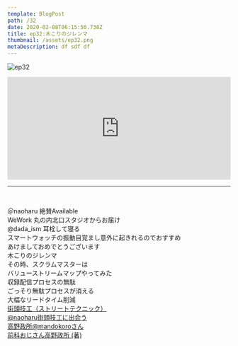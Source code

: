 ```yaml
---  
template: BlogPost  
path: /32
date: 2020-02-08T06:15:50.738Z  
title: ep32:木こりのジレンマ
thumbnail: /assets/ep32.png
metaDescription: df sdf df  
---  
```

![ep32](/assets/ep32.png)  

<iframe src="https://open.spotify.com/embed/episode/6PNpUPs9kjvTd5AVXuqZYz" width="100%" height="232" frameBorder="0" allowfullscreen="" allow="autoplay; clipboard-write; encrypted-media; fullscreen; picture-in-picture"></iframe>

***
  
</br>

<p>＠naoharu 絶賛Available<br>WeWork 丸の内北口スタジオからお届け<br>@dada_ism 耳栓して寝る<br>スマートウォッチの振動目覚まし意外に起きれるのでおすすめ<br>あけましておめでとうございます<br>木こりのジレンマ<br>その時、スクラムマスターは<br>バリューストリームマップやってみた<br>収録配信プロセスの無駄<br>ごっそり無駄プロセスが消える<br>大幅なリードタイム削減　<a rel="noreferrer noopener" aria-label=" 大幅なリードタイム削減　
 街頭技工（ストリートテクニック） (新しいタブで開く)" href="https://note.com/mandokorotakano/n/n82f3b0b0d5c9" target="_blank"><br>街頭技工（ストリートテクニック）</a><br><a rel="noreferrer noopener" aria-label=" @naoharu街頭技工に出会う   (新しいタブで開く)" href="https://twitter.com/naoharu/status/1221443729879252992" target="_blank">@naoharu街頭技工に出会う  </a><br><a rel="noreferrer noopener" aria-label=" 高野政所@mandokoroさん (新しいタブで開く)" href="https://twitter.com/mandokoro" target="_blank">高野政所@mandokoroさん</a><br><a rel="noreferrer noopener" aria-label="前科おじさん高野政所&nbsp;(著) (新しいタブで開く)" href="https://amzn.to/3BvwTu1" target="_blank">前科おじさん高野政所&nbsp;(著)</a></p>
 

